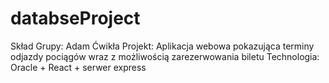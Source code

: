 # databseProject
Skład Grupy: Adam Ćwikła
Projekt: Aplikacja webowa pokazująca terminy odjazdy pociągów wraz z możliwością zarezerwowania biletu
Technologia: Oracle + React + serwer express

